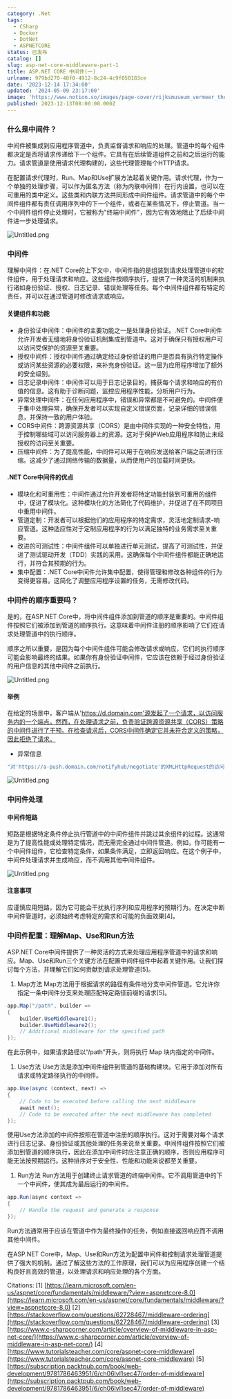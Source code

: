 ```yaml
---
category: .Net
tags:
  - CSharp
  - Docker
  - DotNet
  - ASPNETCORE
status: 已发布
catalog: []
slug: asp-net-core-middleware-part-1
title: ASP.NET CORE 中间件(一)
urlname: 979bd270-48f0-4912-8c24-4c9f050183ce
date: '2023-12-14 17:34:00'
updated: '2024-05-09 23:17:00'
image: 'https://www.notion.so/images/page-cover/rijksmuseum_vermeer_the_milkmaid.jpg'
published: 2023-12-13T08:00:00.000Z
---
```


### 什么是中间件？


中间件被集成到应用程序管道中，负责监督请求和响应的处理。管道中的每个组件都决定是否将请求传递给下一个组件。它具有在后续管道组件之前和之后运行的能力。请求管道是使用请求代理构建的，这些代理管理每个HTTP请求。


在配置请求代理时，Run、Map和Use扩展方法起着关键作用。请求代理，作为一个单独的处理步骤，可以作为匿名方法（称为内联中间件）在行内设置，也可以在可重用的类中定义。这些类和内联方法共同形成中间件组件。请求管道中的每个中间件组件都有责任调用序列中的下一个组件，或者在某些情况下，停止管道。当一个中间件组件停止处理时，它被称为"终端中间件"，因为它有效地阻止了后续中间件进一步处理请求。


![Untitled.png](https://prod-files-secure.s3.us-west-2.amazonaws.com/5d24fe63-e567-4804-86f9-9fdc62e13082/da807807-d02d-4fa1-86b6-db45e4678714/Untitled.png?X-Amz-Algorithm=AWS4-HMAC-SHA256&X-Amz-Content-Sha256=UNSIGNED-PAYLOAD&X-Amz-Credential=ASIAZI2LB4667ZB5BUGO%2F20250416%2Fus-west-2%2Fs3%2Faws4_request&X-Amz-Date=20250416T054007Z&X-Amz-Expires=3600&X-Amz-Security-Token=IQoJb3JpZ2luX2VjELX%2F%2F%2F%2F%2F%2F%2F%2F%2F%2FwEaCXVzLXdlc3QtMiJHMEUCIA15aI51cHXcf7La4g%2FDdWBwZgn4tQjzmNuTlUGrKTiUAiEA5k%2BTQ6nk15E%2Fya7g7rMByDVDbBcoDaAJgbJSKQ47T5Aq%2FwMIPhAAGgw2Mzc0MjMxODM4MDUiDG4LzrLh38d3UJNhNSrcA932oFw%2Ba9Sgu15SiXslxkdKMQ4lTOhTtWMfePqejxRWN6PkTHiXoMiafQnSh7TfTcHWX4COlVBBZgkEb3g6wYAboz%2BtoBtKP2hbvDzSPbL0aXU9G7odwOKHqbrtkA5ZZIustuGzAYJmCFTyuJBToB6ngn14VsWGmcu06TVvfR8Yd9GV7B76ySoyZUxosUYxho9DH8YPPmuDp8yXMYxl%2FKV3n5EHj8jK2xDMfQeXtTxbeleGMzOGrTsBTaPhlNBD2cdTm01Yo5U%2FvmWTZKDey6IdArkdCHXr40%2Fh3Po27dNUPRV%2B28IVg9YFrCttS2wca0GJ8OsjxPRNYI4JhgM%2FsqATA6IqYX8PNsMQwKwYswOOq%2FosiO4XE1p3N%2BG07dn8BVuAgRTC9juJOa9doD3AXF%2Ba1zQEJSvLYf6%2FJcKEG1VpNe%2BBKxf1ebwDXGKiOMEHAY1fv0F2r1dJU%2BqBP0pdokP%2BuP4flcbA3vPxkPlmDTslTZDxx9ucUU4z5b6B3s7r7fKMrDjy%2F%2Bd2JuRIEuOiisaaFmM3pWmMYRduBanlGD9TexLtwCC5I70iO9uHrfdf%2FGlzYv61sd7uOTVfxpUUhf9O%2BlCwrqLpw3r7G86HAaxhNP9Ge9knOK0k83qxML3v%2FL8GOqUBAsOTLO%2BzJVUDLNSu%2BjTHq2AuF%2F%2BS6GSmy1Zt0EkGjecLvdwe0kRcgKSgs6HtuSlys3q2ls9xyJPVdYdg3v%2B4pYzhJG1AqCaTAf5x1QKvSwySgU5nS14io2ws9lK5M3zwvZsyzglNtzJbSxVMw07kBTDPGmSKGdHcJcYDlNlZlehWcOwIRoBmhVwrvM93RdztwdeCwxxtDDGVBsCiAAYpTupq10cz&X-Amz-Signature=f885f1706328f2119ea58d4fac8a632743d53afb64e7d5418d98a2513188a026&X-Amz-SignedHeaders=host&x-id=GetObject)


### 中间件


理解中间件：在.NET Core的上下文中，中间件指的是组装到请求处理管道中的软件组件，用于处理请求和响应。这些组件按顺序执行，提供了一种灵活的机制来执行诸如身份验证、授权、日志记录、错误处理等任务。每个中间件组件都有特定的责任，并可以在通过管道时修改请求或响应。


#### 关键组件和功能

- 身份验证中间件：中间件的主要功能之一是处理身份验证。.NET Core中间件允许开发者无缝地将身份验证机制集成到管道中。这对于确保只有授权用户可以访问受保护的资源至关重要。
- 授权中间件：授权中间件通过确定经过身份验证的用户是否具有执行特定操作或访问某些资源的必要权限，来补充身份验证。这一层为应用程序增加了额外的安全级别。
- 日志记录中间件：中间件可以用于日志记录目的，捕获每个请求和响应的有价值的信息。这有助于诊断问题，监控应用程序性能，分析用户行为。
- 异常处理中间件：在任何应用程序中，错误和异常都是不可避免的。中间件便于集中处理异常，确保开发者可以实现自定义错误页面，记录详细的错误信息，并保持一致的用户体验。
- CORS中间件：跨源资源共享（CORS）是由中间件实现的一种安全特性，用于控制哪些域可以访问服务器上的资源。这对于保护Web应用程序和防止未经授权的访问至关重要。
- 压缩中间件：为了提高性能，中间件可以用于在响应发送给客户端之前进行压缩。这减少了通过网络传输的数据量，从而使用户的加载时间更快。

#### .NET Core中间件的优点

- 模块化和可重用性：中间件通过允许开发者将特定功能封装到可重用的组件中，促进了模块化。这种模块化的方法简化了代码维护，并促进了在不同项目中重用中间件。
- 管道定制：开发者可以根据他们的应用程序的特定需求，灵活地定制请求-响应管道。这种适应性对于定制应用程序的行为以满足独特的业务需求至关重要。
- 改进的可测试性：中间件组件可以单独进行单元测试，提高了可测试性，并促进了测试驱动开发（TDD）实践的采用。这确保每个中间件组件都能正确地运行，并符合其预期的行为。
- 集中配置：.NET Core中间件允许集中配置，使得管理和修改各种组件的行为变得更容易。这简化了调整应用程序设置的任务，无需修改代码。

### 中间件的顺序重要吗？


是的，在ASP.NET Core中，将中间件组件添加到管道的顺序是重要的。中间件组件按照它们被添加到管道的顺序执行。这意味着中间件注册的顺序影响了它们在请求处理管道中的执行顺序。


顺序之所以重要，是因为每个中间件组件可能会修改请求或响应，它们的执行顺序可能会影响最终的结果。如果你有身份验证中间件，它应该在依赖于经过身份验证的用户信息的其他中间件之前执行。


![Untitled.png](https://prod-files-secure.s3.us-west-2.amazonaws.com/5d24fe63-e567-4804-86f9-9fdc62e13082/24f795a2-1c5a-4a6b-a0d8-2afb160076f1/Untitled.png?X-Amz-Algorithm=AWS4-HMAC-SHA256&X-Amz-Content-Sha256=UNSIGNED-PAYLOAD&X-Amz-Credential=ASIAZI2LB4667ZB5BUGO%2F20250416%2Fus-west-2%2Fs3%2Faws4_request&X-Amz-Date=20250416T054007Z&X-Amz-Expires=3600&X-Amz-Security-Token=IQoJb3JpZ2luX2VjELX%2F%2F%2F%2F%2F%2F%2F%2F%2F%2FwEaCXVzLXdlc3QtMiJHMEUCIA15aI51cHXcf7La4g%2FDdWBwZgn4tQjzmNuTlUGrKTiUAiEA5k%2BTQ6nk15E%2Fya7g7rMByDVDbBcoDaAJgbJSKQ47T5Aq%2FwMIPhAAGgw2Mzc0MjMxODM4MDUiDG4LzrLh38d3UJNhNSrcA932oFw%2Ba9Sgu15SiXslxkdKMQ4lTOhTtWMfePqejxRWN6PkTHiXoMiafQnSh7TfTcHWX4COlVBBZgkEb3g6wYAboz%2BtoBtKP2hbvDzSPbL0aXU9G7odwOKHqbrtkA5ZZIustuGzAYJmCFTyuJBToB6ngn14VsWGmcu06TVvfR8Yd9GV7B76ySoyZUxosUYxho9DH8YPPmuDp8yXMYxl%2FKV3n5EHj8jK2xDMfQeXtTxbeleGMzOGrTsBTaPhlNBD2cdTm01Yo5U%2FvmWTZKDey6IdArkdCHXr40%2Fh3Po27dNUPRV%2B28IVg9YFrCttS2wca0GJ8OsjxPRNYI4JhgM%2FsqATA6IqYX8PNsMQwKwYswOOq%2FosiO4XE1p3N%2BG07dn8BVuAgRTC9juJOa9doD3AXF%2Ba1zQEJSvLYf6%2FJcKEG1VpNe%2BBKxf1ebwDXGKiOMEHAY1fv0F2r1dJU%2BqBP0pdokP%2BuP4flcbA3vPxkPlmDTslTZDxx9ucUU4z5b6B3s7r7fKMrDjy%2F%2Bd2JuRIEuOiisaaFmM3pWmMYRduBanlGD9TexLtwCC5I70iO9uHrfdf%2FGlzYv61sd7uOTVfxpUUhf9O%2BlCwrqLpw3r7G86HAaxhNP9Ge9knOK0k83qxML3v%2FL8GOqUBAsOTLO%2BzJVUDLNSu%2BjTHq2AuF%2F%2BS6GSmy1Zt0EkGjecLvdwe0kRcgKSgs6HtuSlys3q2ls9xyJPVdYdg3v%2B4pYzhJG1AqCaTAf5x1QKvSwySgU5nS14io2ws9lK5M3zwvZsyzglNtzJbSxVMw07kBTDPGmSKGdHcJcYDlNlZlehWcOwIRoBmhVwrvM93RdztwdeCwxxtDDGVBsCiAAYpTupq10cz&X-Amz-Signature=325fb1413b6166c9ca3f749ae95614fe492875e45fc60362c8f56f310bec151d&X-Amz-SignedHeaders=host&x-id=GetObject)


#### 举例


在给定的场景中，客户端从'https://d.domain.com'源发起了一个请求，以访问服务内的一个端点。然而，在处理请求之前，负责验证跨源资源共享（CORS）策略的中间件进行了干预。在检查请求后，CORS中间件确定它并未符合定义的策略，因此拒绝了请求。

- 异常信息

```c#
"对'https://a-push.domain.com/notifyhub/negotiate'的XMLHttpRequest的访问，源自'https://d.domain.com'，已被CORS策略阻止：预检请求的响应未通过访问控制检查：请求的资源上没有'Access-Control-Allow-Origin'头。"[1][2][3]
```


![Untitled.png](https://prod-files-secure.s3.us-west-2.amazonaws.com/5d24fe63-e567-4804-86f9-9fdc62e13082/371d9517-dafe-4432-94b7-2d14d1593167/Untitled.png?X-Amz-Algorithm=AWS4-HMAC-SHA256&X-Amz-Content-Sha256=UNSIGNED-PAYLOAD&X-Amz-Credential=ASIAZI2LB4667ZB5BUGO%2F20250416%2Fus-west-2%2Fs3%2Faws4_request&X-Amz-Date=20250416T054007Z&X-Amz-Expires=3600&X-Amz-Security-Token=IQoJb3JpZ2luX2VjELX%2F%2F%2F%2F%2F%2F%2F%2F%2F%2FwEaCXVzLXdlc3QtMiJHMEUCIA15aI51cHXcf7La4g%2FDdWBwZgn4tQjzmNuTlUGrKTiUAiEA5k%2BTQ6nk15E%2Fya7g7rMByDVDbBcoDaAJgbJSKQ47T5Aq%2FwMIPhAAGgw2Mzc0MjMxODM4MDUiDG4LzrLh38d3UJNhNSrcA932oFw%2Ba9Sgu15SiXslxkdKMQ4lTOhTtWMfePqejxRWN6PkTHiXoMiafQnSh7TfTcHWX4COlVBBZgkEb3g6wYAboz%2BtoBtKP2hbvDzSPbL0aXU9G7odwOKHqbrtkA5ZZIustuGzAYJmCFTyuJBToB6ngn14VsWGmcu06TVvfR8Yd9GV7B76ySoyZUxosUYxho9DH8YPPmuDp8yXMYxl%2FKV3n5EHj8jK2xDMfQeXtTxbeleGMzOGrTsBTaPhlNBD2cdTm01Yo5U%2FvmWTZKDey6IdArkdCHXr40%2Fh3Po27dNUPRV%2B28IVg9YFrCttS2wca0GJ8OsjxPRNYI4JhgM%2FsqATA6IqYX8PNsMQwKwYswOOq%2FosiO4XE1p3N%2BG07dn8BVuAgRTC9juJOa9doD3AXF%2Ba1zQEJSvLYf6%2FJcKEG1VpNe%2BBKxf1ebwDXGKiOMEHAY1fv0F2r1dJU%2BqBP0pdokP%2BuP4flcbA3vPxkPlmDTslTZDxx9ucUU4z5b6B3s7r7fKMrDjy%2F%2Bd2JuRIEuOiisaaFmM3pWmMYRduBanlGD9TexLtwCC5I70iO9uHrfdf%2FGlzYv61sd7uOTVfxpUUhf9O%2BlCwrqLpw3r7G86HAaxhNP9Ge9knOK0k83qxML3v%2FL8GOqUBAsOTLO%2BzJVUDLNSu%2BjTHq2AuF%2F%2BS6GSmy1Zt0EkGjecLvdwe0kRcgKSgs6HtuSlys3q2ls9xyJPVdYdg3v%2B4pYzhJG1AqCaTAf5x1QKvSwySgU5nS14io2ws9lK5M3zwvZsyzglNtzJbSxVMw07kBTDPGmSKGdHcJcYDlNlZlehWcOwIRoBmhVwrvM93RdztwdeCwxxtDDGVBsCiAAYpTupq10cz&X-Amz-Signature=9ce87818c71add7dc0ad462ecdc4a1bb15f57c9f19a2c502ffd2950ccac81030&X-Amz-SignedHeaders=host&x-id=GetObject)


### 中间件处理


#### 中间件短路
短路是根据特定条件停止执行管道中的中间件组件并跳过其余组件的过程。这通常是为了提高性能或处理特定情况，而无需完全通过中间件管道。例如，你可能有一个中间件组件，它检查特定条件，如果条件满足，立即返回响应。在这个例子中，中间件处理请求并生成响应，而不调用其他中间件组件。


![Untitled.png](https://prod-files-secure.s3.us-west-2.amazonaws.com/5d24fe63-e567-4804-86f9-9fdc62e13082/e8a1d943-cb51-4723-936e-23c6af2fb0f9/Untitled.png?X-Amz-Algorithm=AWS4-HMAC-SHA256&X-Amz-Content-Sha256=UNSIGNED-PAYLOAD&X-Amz-Credential=ASIAZI2LB4667ZB5BUGO%2F20250416%2Fus-west-2%2Fs3%2Faws4_request&X-Amz-Date=20250416T054007Z&X-Amz-Expires=3600&X-Amz-Security-Token=IQoJb3JpZ2luX2VjELX%2F%2F%2F%2F%2F%2F%2F%2F%2F%2FwEaCXVzLXdlc3QtMiJHMEUCIA15aI51cHXcf7La4g%2FDdWBwZgn4tQjzmNuTlUGrKTiUAiEA5k%2BTQ6nk15E%2Fya7g7rMByDVDbBcoDaAJgbJSKQ47T5Aq%2FwMIPhAAGgw2Mzc0MjMxODM4MDUiDG4LzrLh38d3UJNhNSrcA932oFw%2Ba9Sgu15SiXslxkdKMQ4lTOhTtWMfePqejxRWN6PkTHiXoMiafQnSh7TfTcHWX4COlVBBZgkEb3g6wYAboz%2BtoBtKP2hbvDzSPbL0aXU9G7odwOKHqbrtkA5ZZIustuGzAYJmCFTyuJBToB6ngn14VsWGmcu06TVvfR8Yd9GV7B76ySoyZUxosUYxho9DH8YPPmuDp8yXMYxl%2FKV3n5EHj8jK2xDMfQeXtTxbeleGMzOGrTsBTaPhlNBD2cdTm01Yo5U%2FvmWTZKDey6IdArkdCHXr40%2Fh3Po27dNUPRV%2B28IVg9YFrCttS2wca0GJ8OsjxPRNYI4JhgM%2FsqATA6IqYX8PNsMQwKwYswOOq%2FosiO4XE1p3N%2BG07dn8BVuAgRTC9juJOa9doD3AXF%2Ba1zQEJSvLYf6%2FJcKEG1VpNe%2BBKxf1ebwDXGKiOMEHAY1fv0F2r1dJU%2BqBP0pdokP%2BuP4flcbA3vPxkPlmDTslTZDxx9ucUU4z5b6B3s7r7fKMrDjy%2F%2Bd2JuRIEuOiisaaFmM3pWmMYRduBanlGD9TexLtwCC5I70iO9uHrfdf%2FGlzYv61sd7uOTVfxpUUhf9O%2BlCwrqLpw3r7G86HAaxhNP9Ge9knOK0k83qxML3v%2FL8GOqUBAsOTLO%2BzJVUDLNSu%2BjTHq2AuF%2F%2BS6GSmy1Zt0EkGjecLvdwe0kRcgKSgs6HtuSlys3q2ls9xyJPVdYdg3v%2B4pYzhJG1AqCaTAf5x1QKvSwySgU5nS14io2ws9lK5M3zwvZsyzglNtzJbSxVMw07kBTDPGmSKGdHcJcYDlNlZlehWcOwIRoBmhVwrvM93RdztwdeCwxxtDDGVBsCiAAYpTupq10cz&X-Amz-Signature=145d5f0bc53d6227f3d09cdce6736461442b79c7f74a8859f10e44173ae7d8b6&X-Amz-SignedHeaders=host&x-id=GetObject)


#### 注意事项


应谨慎应用短路，因为它可能会干扰执行序列和应用程序的预期行为。在决定中断中间件管道时，必须始终考虑特定的需求和可能的负面效果[4]。


### 中间件配置：理解Map、Use和Run方法


ASP.NET Core中间件提供了一种灵活的方式来处理应用程序管道中的请求和响应。Map、Use和Run三个关键方法在配置中间件组件中起着关键作用。让我们探讨每个方法，并理解它们如何贡献到请求处理管道[5]。

1. Map方法
Map方法用于根据请求的路径有条件地分支中间件管道。它允许你指定一条中间件分支来处理匹配特定路径前缀的请求[5]。

```c#
app.Map("/path", builder =>
{
    builder.UseMiddleware1();
    builder.UseMiddleware2();
    // Additional middleware for the specified path
});
```


在此示例中，如果请求路径以“/path”开头，则将执行 Map 块内指定的中间件。

1. Use方法
Use方法是添加中间件组件到管道的基础构建块。它用于添加对所有请求或特定路径执行的中间件。

```c#
app.Use(async (context, next) =>
{
    // Code to be executed before calling the next middleware
    await next();
    // Code to be executed after the next middleware has completed
});
```


使用Use方法添加的中间件按照在管道中注册的顺序执行。这对于需要对每个请求进行日志记录、身份验证或其他处理的任务来说至关重要。中间件组件按照它们被添加到管道的顺序执行，因此在添加中间件时应注意正确的顺序，否则应用程序可能无法按预期运行。这种排序对于安全性、性能和功能来说都至关重要。

1. Run方法
Run方法用于创建终止请求管道的终端中间件。它不调用管道中的下一个中间件，使其成为最后运行的中间件。

```c#
app.Run(async context =>
{
    // Handle the request and generate a response
});
```


Run方法通常用于应该在管道中作为最终操作的任务，例如直接返回响应而不调用其他中间件。


在ASP.NET Core中，Map、Use和Run方法为配置中间件和控制请求处理管道提供了强大的机制。通过了解这些方法的工作原理，我们可以为应用程序创建一个结构良好且高效的管道，以处理请求和响应处理的各个方面。


Citations:
[1] [https://learn.microsoft.com/en-us/aspnet/core/fundamentals/middleware/?view=aspnetcore-8.0](https://learn.microsoft.com/en-us/aspnet/core/fundamentals/middleware/?view=aspnetcore-8.0)
[2] [https://stackoverflow.com/questions/62728467/middleware-ordering](https://stackoverflow.com/questions/62728467/middleware-ordering)
[3] [https://www.c-sharpcorner.com/article/overview-of-middleware-in-asp-net-core/](https://www.c-sharpcorner.com/article/overview-of-middleware-in-asp-net-core/)
[4] [https://www.tutorialsteacher.com/core/aspnet-core-middleware](https://www.tutorialsteacher.com/core/aspnet-core-middleware)
[5] [https://subscription.packtpub.com/book/web-development/9781786463951/6/ch06lvl1sec47/order-of-middleware](https://subscription.packtpub.com/book/web-development/9781786463951/6/ch06lvl1sec47/order-of-middleware)

